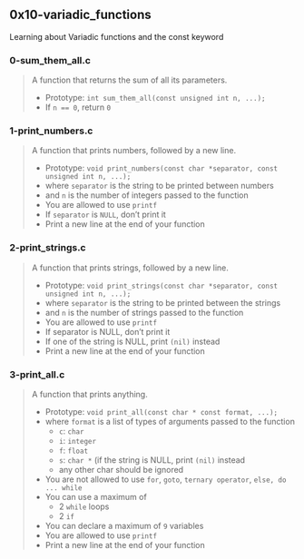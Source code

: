 ## 0x10-variadic_functions
Learning about Variadic functions and the const keyword

### 0-sum_them_all.c
> A function that returns the sum of all its parameters.
> * Prototype: `int sum_them_all(const unsigned int n, ...);`
> * If `n == 0`, return `0`

### 1-print_numbers.c
> A function that prints numbers, followed by a new line.
> * Prototype: `void print_numbers(const char *separator, const unsigned int n, ...);`
> * where `separator` is the string to be printed between numbers
> * and `n` is the number of integers passed to the function
> * You are allowed to use `printf`
> * If `separator` is `NULL`, don’t print it
> * Print a new line at the end of your function

### 2-print_strings.c
> A function that prints strings, followed by a new line.
> * Prototype: `void print_strings(const char *separator, const unsigned int n, ...);`
> * where `separator` is the string to be printed between the strings
> * and `n` is the number of strings passed to the function
> * You are allowed to use `printf`
> * If separator is NULL, don’t print it
> * If one of the string is NULL, print `(nil)` instead
> * Print a new line at the end of your function

### 3-print_all.c
> A function that prints anything.
> * Prototype: `void print_all(const char * const format, ...);`
> * where `format` is a list of types of arguments passed to the function
>   * `c`: `char`
>   * `i`: `integer`
>   * `f`: `float`
>   * `s`: `char *` (if the string is NULL, print `(nil)` instead
>   * any other char should be ignored  
> * You are not allowed to use `for`, `goto`, `ternary operator`, `else, do ... while` 
> * You can use a maximum of
>   * 2 `while` loops
>   * 2  `if`
> * You can declare a maximum of `9` variables
> * You are allowed to use `printf`
> * Print a new line at the end of your function


